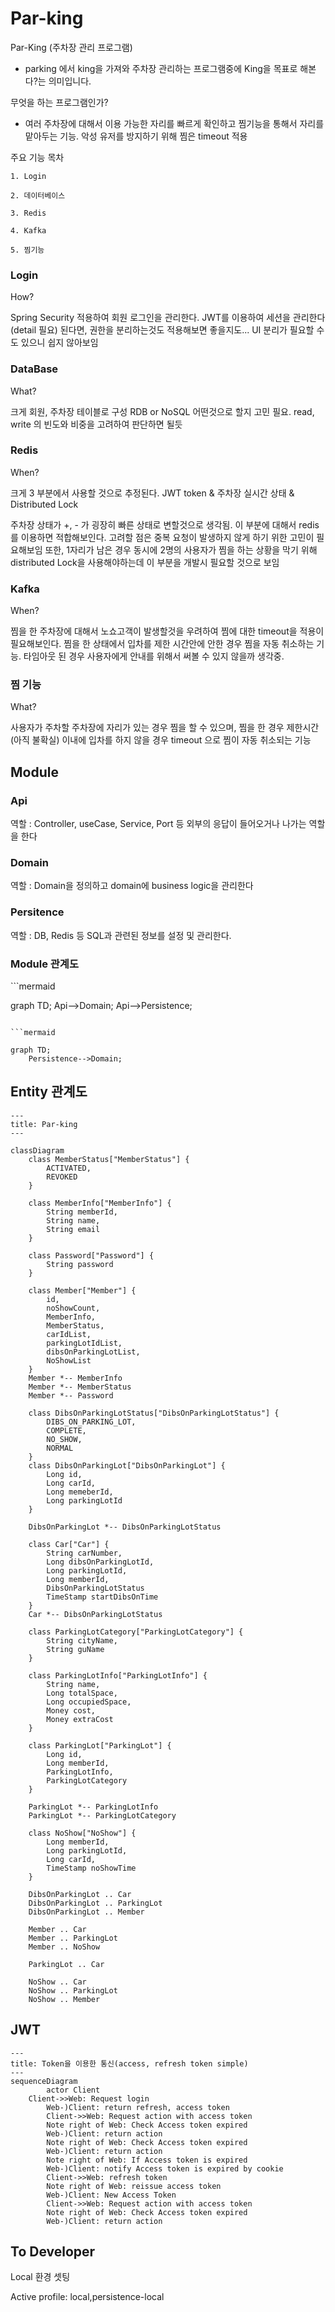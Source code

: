 # Par-king

Par-King (주차장 관리 프로그램)
- parking 에서 king을 가져와 주차장 관리하는 프로그램중에 King을 목표로 해본다?는 의미입니다.

무엇을 하는 프로그램인가?

- 여러 주차장에 대해서 이용 가능한 자리를 빠르게 확인하고 찜기능을 통해서 자리를 맡아두는 기능. 악성 유저를 방지하기 위해 찜은 timeout 적용

주요 기능 목차

    1. Login

    2. 데이터베이스

    3. Redis

    4. Kafka

    5. 찜기능


<h3>Login</h3>

How?

Spring Security 적용하여 회원 로그인을 관리한다.
JWT를 이용하여 세션을 관리한다 (detail 필요)
된다면, 권한을 분리하는것도 적용해보면 좋을지도... UI 분리가 필요할 수도 있으니 쉽지 않아보임

<h3>DataBase</h3>

What?

크게 회원, 주차장 테이블로 구성
RDB or NoSQL 어떤것으로 할지 고민 필요. read, write 의 빈도와 비중을 고려하여 판단하면 될듯

<h3>Redis</h3>

When?

크게 3 부분에서 사용할 것으로 추정된다. JWT token & 주차장 실시간 상태 & Distributed Lock

주차장 상태가 +, - 가 굉장히 빠른 상태로 변할것으로 생각됨. 이 부분에 대해서 redis를 이용하면 적합해보인다.
고려할 점은 중복 요청이 발생하지 않게 하기 위한 고민이 필요해보임
또한, 1자리가 남은 경우 동시에 2명의 사용자가 찜을 하는 상황을 막기 위해 distributed Lock을 사용해야하는데 이 부분을 개발시 필요할 것으로 보임

<h3>Kafka</h3>

When?

찜을 한 주차장에 대해서 노쇼고객이 발생할것을 우려하여 찜에 대한 timeout을 적용이 필요해보인다.
찜을 한 상태에서 입차를 제한 시간안에 안한 경우 찜을 자동 취소하는 기능.
타임아웃 된 경우 사용자에게 안내를 위해서 써볼 수 있지 않을까 생각중.

<h3>찜 기능</h3>

What?

사용자가 주차할 주차장에 자리가 있는 경우 찜을 할 수 있으며, 찜을 한 경우 제한시간(아직 불확실) 이내에 입차를 하지 않을 경우 timeout 으로
찜이 자동 취소되는 기능

<h2>Module</h2>

<h3>Api</h3>
역할 : Controller, useCase, Service, Port 등 외부의 응답이 들어오거나 나가는 역할을 한다

<h3>Domain</h3>
역할 : Domain을 정의하고 domain에 business logic을 관리한다

<h3>Persitence</h3>
역할 : DB, Redis 등 SQL과 관련된 정보를 설정 및 관리한다.

<h3>Module 관계도</h3>
```mermaid

graph TD;
    Api-->Domain;
    Api-->Persistence;

```

```mermaid

graph TD;
    Persistence-->Domain;

```

<h2>Entity 관계도</h2>

```mermaid
---
title: Par-king
---

classDiagram
    class MemberStatus["MemberStatus"] {
        ACTIVATED,
        REVOKED
    }

    class MemberInfo["MemberInfo"] {
        String memberId,
        String name,
        String email
    }

    class Password["Password"] {
        String password
    }

    class Member["Member"] {
        id,
        noShowCount,
        MemberInfo,
        MemberStatus,
        carIdList,
        parkingLotIdList,
        dibsOnParkingLotList,
        NoShowList
    }
    Member *-- MemberInfo
    Member *-- MemberStatus
    Member *-- Password

    class DibsOnParkingLotStatus["DibsOnParkingLotStatus"] {
        DIBS_ON_PARKING_LOT,
        COMPLETE,
        NO_SHOW,
        NORMAL
    }
    class DibsOnParkingLot["DibsOnParkingLot"] {
        Long id,
        Long carId,
        Long memeberId,
        Long parkingLotId
    }

    DibsOnParkingLot *-- DibsOnParkingLotStatus

    class Car["Car"] {
        String carNumber,
        Long dibsOnParkingLotId,
        Long parkingLotId,
        Long memberId,
        DibsOnParkingLotStatus
        TimeStamp startDibsOnTime
    }
    Car *-- DibsOnParkingLotStatus

    class ParkingLotCategory["ParkingLotCategory"] {
        String cityName,
        String guName
    }

    class ParkingLotInfo["ParkingLotInfo"] {
        String name,
        Long totalSpace,
        Long occupiedSpace,
        Money cost,
        Money extraCost
    }

    class ParkingLot["ParkingLot"] {
        Long id,
        Long memberId,
        ParkingLotInfo,
        ParkingLotCategory
    }

    ParkingLot *-- ParkingLotInfo
    ParkingLot *-- ParkingLotCategory

    class NoShow["NoShow"] {
        Long memberId,
        Long parkingLotId,
        Long carId,
        TimeStamp noShowTime
    }

    DibsOnParkingLot .. Car
    DibsOnParkingLot .. ParkingLot
    DibsOnParkingLot .. Member

    Member .. Car
    Member .. ParkingLot
    Member .. NoShow

    ParkingLot .. Car

    NoShow .. Car
    NoShow .. ParkingLot
    NoShow .. Member
```

<h2>JWT</h2>

```mermaid
---
title: Token을 이용한 통신(access, refresh token simple)
---
sequenceDiagram
		actor Client
    Client->>Web: Request login
		Web-)Client: return refresh, access token
		Client->>Web: Request action with access token
		Note right of Web: Check Access token expired
		Web-)Client: return action
		Note right of Web: Check Access token expired
		Web-)Client: return action
		Note right of Web: If Access token is expired
		Web-)Client: notify Access token is expired by cookie
		Client->>Web: refresh token
		Note right of Web: reissue access token
		Web-)Client: New Access Token
		Client->>Web: Request action with access token
		Note right of Web: Check Access token expired
		Web-)Client: return action
```

<h2>To Developer</h2>

Local 환경 셋팅

Active profile: local,persistence-local
